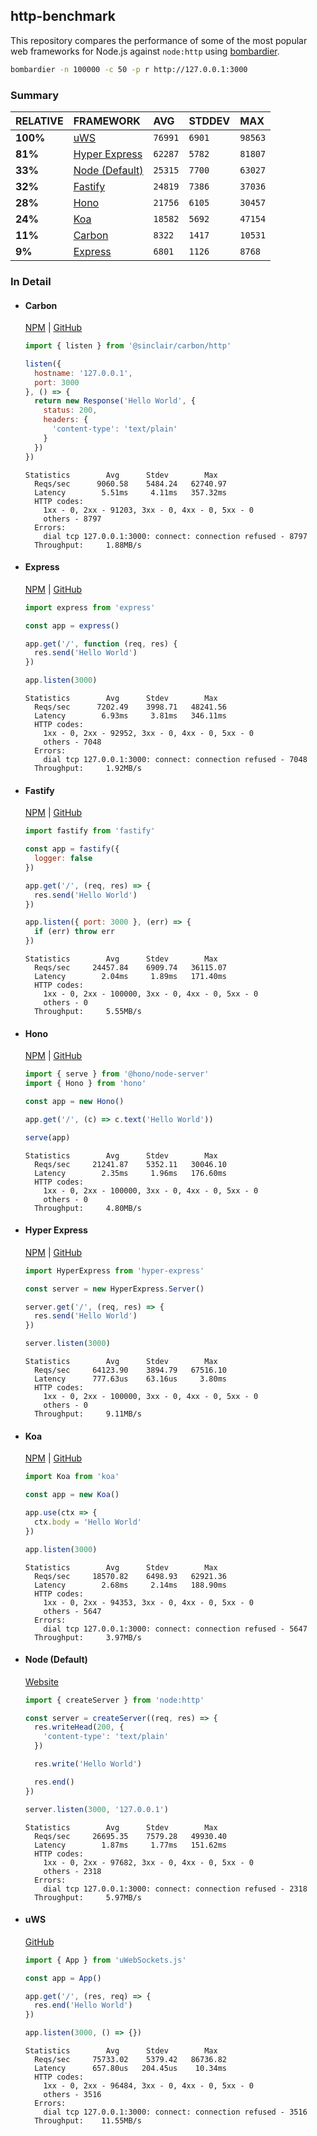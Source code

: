 ## http-benchmark

This repository compares the performance of some of the most popular web frameworks for Node.js against `node:http` using [bombardier](https://github.com/codesenberg/bombardier).

```bash
bombardier -n 100000 -c 50 -p r http://127.0.0.1:3000
```

### Summary

| RELATIVE | FRAMEWORK | AVG | STDDEV | MAX |
| :--- | :--- | :--- | :--- | :--- |
| **100%** | [uWS](#uws) | `76991` | `6901` | `98563` |
| **81%** | [Hyper Express](#hyper-express) | `62287` | `5782` | `81807` |
| **33%** | [Node (Default)](#node-default) | `25315` | `7700` | `63027` |
| **32%** | [Fastify](#fastify) | `24819` | `7386` | `37036` |
| **28%** | [Hono](#hono) | `21756` | `6105` | `30457` |
| **24%** | [Koa](#koa) | `18582` | `5692` | `47154` |
| **11%** | [Carbon](#carbon) | `8322` | `1417` | `10531` |
| **9%** | [Express](#express) | `6801` | `1126` | `8768` |


### In Detail

- #### Carbon
  [NPM](https://npmjs.com/@sinclair/carbon) | [GitHub](https://github.com/sinclairzx81/carbon)
  ```js
  import { listen } from '@sinclair/carbon/http'

  listen({
    hostname: '127.0.0.1',
    port: 3000
  }, () => {
    return new Response('Hello World', {
      status: 200,
      headers: {
        'content-type': 'text/plain'
      }
    })
  })
  ```

  ```
  Statistics        Avg      Stdev        Max
    Reqs/sec      9060.58    5484.24   62740.97
    Latency        5.51ms     4.11ms   357.32ms
    HTTP codes:
      1xx - 0, 2xx - 91203, 3xx - 0, 4xx - 0, 5xx - 0
      others - 8797
    Errors:
      dial tcp 127.0.0.1:3000: connect: connection refused - 8797
    Throughput:     1.88MB/s
  ```

- #### Express
  [NPM](https://npmjs.com/express) | [GitHub](https://github.com/expressjs/express)
  ```js
  import express from 'express'

  const app = express()

  app.get('/', function (req, res) {
    res.send('Hello World')
  })

  app.listen(3000)
  ```

  ```
  Statistics        Avg      Stdev        Max
    Reqs/sec      7202.49    3998.71   48241.56
    Latency        6.93ms     3.81ms   346.11ms
    HTTP codes:
      1xx - 0, 2xx - 92952, 3xx - 0, 4xx - 0, 5xx - 0
      others - 7048
    Errors:
      dial tcp 127.0.0.1:3000: connect: connection refused - 7048
    Throughput:     1.92MB/s
  ```

- #### Fastify
  [NPM](https://npmjs.com/fastify) | [GitHub](https://github.com/fastify/fastify)
  ```js
  import fastify from 'fastify'

  const app = fastify({
    logger: false
  })

  app.get('/', (req, res) => {
    res.send('Hello World')
  })

  app.listen({ port: 3000 }, (err) => {
    if (err) throw err
  })
  ```

  ```
  Statistics        Avg      Stdev        Max
    Reqs/sec     24457.84    6909.74   36115.07
    Latency        2.04ms     1.89ms   171.40ms
    HTTP codes:
      1xx - 0, 2xx - 100000, 3xx - 0, 4xx - 0, 5xx - 0
      others - 0
    Throughput:     5.55MB/s
  ```

- #### Hono
  [NPM](https://npmjs.com/hono) | [GitHub](https://github.com/honojs/hono)
  ```js
  import { serve } from '@hono/node-server'
  import { Hono } from 'hono'

  const app = new Hono()

  app.get('/', (c) => c.text('Hello World'))

  serve(app)
  ```

  ```
  Statistics        Avg      Stdev        Max
    Reqs/sec     21241.87    5352.11   30046.10
    Latency        2.35ms     1.96ms   176.60ms
    HTTP codes:
      1xx - 0, 2xx - 100000, 3xx - 0, 4xx - 0, 5xx - 0
      others - 0
    Throughput:     4.80MB/s
  ```

- #### Hyper Express
  [NPM](https://npmjs.com/hyper-express) | [GitHub](https://github.com/kartikk221/hyper-express)
  ```js
  import HyperExpress from 'hyper-express'

  const server = new HyperExpress.Server()

  server.get('/', (req, res) => {
    res.send('Hello World')
  })

  server.listen(3000)
  ```

  ```
  Statistics        Avg      Stdev        Max
    Reqs/sec     64123.90    3894.79   67516.10
    Latency      777.63us    63.16us     3.80ms
    HTTP codes:
      1xx - 0, 2xx - 100000, 3xx - 0, 4xx - 0, 5xx - 0
      others - 0
    Throughput:     9.11MB/s
  ```

- #### Koa
  [NPM](https://npmjs.com/koa) | [GitHub](https://github.com/koajs/koa)
  ```js
  import Koa from 'koa'

  const app = new Koa()

  app.use(ctx => {
    ctx.body = 'Hello World'
  })

  app.listen(3000)
  ```

  ```
  Statistics        Avg      Stdev        Max
    Reqs/sec     18570.82    6498.93   62921.36
    Latency        2.68ms     2.14ms   188.90ms
    HTTP codes:
      1xx - 0, 2xx - 94353, 3xx - 0, 4xx - 0, 5xx - 0
      others - 5647
    Errors:
      dial tcp 127.0.0.1:3000: connect: connection refused - 5647
    Throughput:     3.97MB/s
  ```

- #### Node (Default)
  [Website](https://nodejs.org/api/http.html)
  ```js
  import { createServer } from 'node:http'

  const server = createServer((req, res) => {
    res.writeHead(200, {
      'content-type': 'text/plain'
    })

    res.write('Hello World')

    res.end()
  })

  server.listen(3000, '127.0.0.1')
  ```

  ```
  Statistics        Avg      Stdev        Max
    Reqs/sec     26695.35    7579.28   49930.40
    Latency        1.87ms     1.77ms   151.62ms
    HTTP codes:
      1xx - 0, 2xx - 97682, 3xx - 0, 4xx - 0, 5xx - 0
      others - 2318
    Errors:
      dial tcp 127.0.0.1:3000: connect: connection refused - 2318
    Throughput:     5.97MB/s
  ```

- #### uWS
  [GitHub](https://github.com/uNetworking/uWebSockets.js)
  ```js
  import { App } from 'uWebSockets.js'

  const app = App()

  app.get('/', (res, req) => {
    res.end('Hello World')
  })

  app.listen(3000, () => {})
  ```

  ```
  Statistics        Avg      Stdev        Max
    Reqs/sec     75733.02    5379.42   86736.82
    Latency      657.80us   204.45us    10.34ms
    HTTP codes:
      1xx - 0, 2xx - 96484, 3xx - 0, 4xx - 0, 5xx - 0
      others - 3516
    Errors:
      dial tcp 127.0.0.1:3000: connect: connection refused - 3516
    Throughput:    11.55MB/s
  ```



